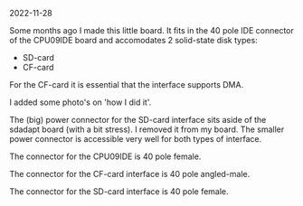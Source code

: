 2022-11-28

Some months ago I made this little board. It fits in the 40 pole IDE connector
of the CPU09IDE board and accomodates 2 solid-state disk types:

* SD-card
* CF-card

For the CF-card it is essential that the interface supports DMA.

I added some photo's on 'how I did it'.

The (big) power connector for the SD-card interface sits aside of the sdadapt
board (with a bit stress). I removed it from my board.
The smaller power connector is accessible very well for both types of interface.

The connector for the CPU09IDE is 40 pole female.

The connector for the CF-card interface is 40 pole angled-male.

The connector for the SD-card interface is 40 pole female.


